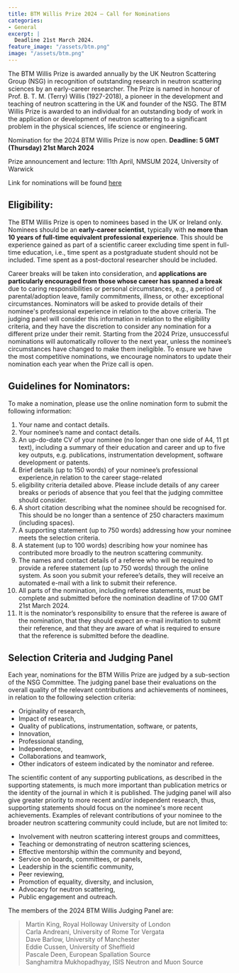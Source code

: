 ```yaml
---
title: BTM Willis Prize 2024 – Call for Nominations
categories:
- General
excerpt: |
  Deadline 21st March 2024.
feature_image: "/assets/btm.png"
image: "/assets/btm.png"
---
```


The BTM Willis Prize is awarded annually by the UK Neutron Scattering Group (NSG) in recognition of 
outstanding research in neutron scattering sciences by an early-career researcher. 
The Prize is named in honour of Prof. B. T. M. (Terry) Willis (1927-2018), 
a pioneer in the development and teaching of neutron scattering in the UK and founder of the NSG. 
The BTM Willis Prize is awarded to an individual for an outstanding body of work in the application 
or development of neutron scattering to a significant problem in the physical sciences, 
life science or engineering. 

Nomination for the 2024 BTM Willis Prize is now open.  **Deadline: 5 GMT (Thursday) 21st March 2024**

Prize announcement and lecture: 11th April, NMSUM 2024, University of Warwick

Link for nominations will be found [here](https://forms.office.com/e/Xd3m8LtxWj)


## Eligibility: 
The BTM Willis Prize is open to nominees based in the UK or Ireland only. 
Nominees should be an **early-career scientist**, typically with **no more than 10 years of full-time 
equivalent professional experience**. This should be experience gained as part of a scientific 
career excluding time spent in full-time education, i.e., time spent as a 
postgraduate student should not be included. Time spent as a post-doctoral researcher should be included. 

Career breaks will be taken into consideration, and **applications are particularly encouraged from those 
whose career has spanned a break** due to caring responsibilities or personal circumstances, e.g., 
a period of parental/adoption leave, family commitments, illness, or other exceptional circumstances.
Nominators will be asked to provide details of their nominee's professional experience 
in relation to the above criteria. The judging panel will consider this information in relation 
to the eligibility criteria, and they have the discretion to consider any nomination for a different 
prize under their remit.
Starting from the 2024 Prize, unsuccessful nominations will automatically rollover to the next year, 
unless the nominee’s circumstances have changed to make them ineligible. 
To ensure we have the most competitive nominations, we encourage nominators to update 
their nomination each year when the Prize call is open.


## Guidelines for Nominators:
To make a nomination, please use the online nomination form to submit the following information:

1.	Your name and contact details.
2.	Your nominee’s name and contact details.
3.	An up-do-date CV of your nominee (no longer than one side of A4, 11 pt text), including a summary of their education and career and up to five key outputs, e.g. publications, instrumentation development, software development or patents.
4.	Brief details (up to 150 words) of your nominee’s professional experience,in relation to the career stage-related
5.	eligibility criteria detailed above. Please include details of any career breaks or periods of absence that you feel that the judging committee should consider.
5.	A short citation describing what the nominee should be recognised for. This should be no longer than a sentence of 250 characters maximum (including spaces).
6.	A supporting statement (up to 750 words) addressing how your nominee meets the selection criteria.
7.	A statement (up to 100 words) describing how your nominee has contributed more broadly to the neutron scattering community. 
8.	The names and contact details of a referee who will be required to provide a referee statement (up to 750 words) through the online system. As soon you submit your referee’s details, they will receive an automated e-mail with a link to submit their reference.
9.	All parts of the nomination, including referee statements, must be complete and submitted before the nomination deadline of 17:00 GMT 21st March 2024.
10.	It is the nominator’s responsibility to ensure that the referee is aware of the nomination, that they should expect an e-mail invitation to submit their reference, and that they are aware of what is required to ensure that the reference is submitted before the deadline.

## Selection Criteria and Judging Panel
Each year, nominations for the BTM Willis Prize are judged by a sub-section of the NSG Committee. The judging panel base their evaluations on the overall quality of the relevant contributions and achievements of nominees, in relation to the following selection criteria:
*	Originality of research,
* Impact of research,
* Quality of publications, instrumentation, software, or patents,
* Innovation,
* Professional standing,
* Independence,
* Collaborations and teamwork,
* Other indicators of esteem indicated by the nominator and referee.

The scientific content of any supporting publications, as described in the supporting statements, is much more important than publication metrics or the identity of the journal in which it is published. The judging panel will also give greater priority to more recent and/or independent research, thus, supporting statements should focus on the nominee's more recent achievements.
Examples of relevant contributions of your nominee to the broader neutron scattering community could include, but are not limited to:
* Involvement with neutron scattering interest groups and committees,
* Teaching or demonstrating of neutron scattering sciences,
* Effective mentorship within the community and beyond,
* Service on boards, committees, or panels,
* Leadership in the scientific community,
* Peer reviewing,
* Promotion of equality, diversity, and inclusion,
* Advocacy for neutron scattering,
* Public engagement and outreach.

The members of the 2024 BTM Willis Judging Panel are: 

> Martin King, Royal Holloway University of London \
> Carla Andreani, University of Rome Tor Vergata \
> Dave Barlow, University of Manchester \
> Eddie Cussen, University of Sheffield \
> Pascale Deen, European Spallation Source \
> Sanghamitra Mukhopadhyay, ISIS Neutron and Muon Source 



